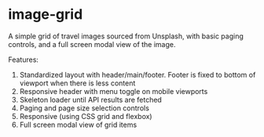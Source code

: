 # image-grid

A simple grid of travel images sourced from Unsplash, with basic paging controls, and a full screen modal view of the image.

Features:

1. Standardized layout with header/main/footer. Footer is fixed to bottom of viewport when there is less content
2. Responsive header with menu toggle on mobile viewports 
3. Skeleton loader until API results are fetched
4. Paging and page size selection controls
5. Responsive (using CSS grid and flexbox)
6. Full screen modal view of grid items
